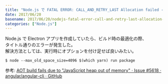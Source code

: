 ```yaml
---
title: "Node.js で FATAL ERROR: CALL_AND_RETRY_LAST Allocation failed - JavaScript heap out of memory"
date: 2017/06/20
basename: 2017/06/20/nodejs-fatal-error-call-and-retry-last-allocation-failed-javascript-heap-out-of-memory
categories: ["Node.js"]
---
```


Node.js で Electron アプリを作成していたら、ビルド時の最適化の際、  
タイトル通りのエラーが発生した。  
解決方法としては、実行時にオプションを付け足せば良いみたい。

```
$ node --max_old_space_size=4096 $(which yarn) run package
```

参考: [AOT build fails due to "JavaScript heap out of memory" · Issue #5618 · angular/angular-cli · GitHub](https://github.com/angular/angular-cli/issues/5618)
